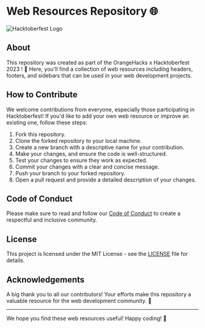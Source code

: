 # Web Resources Repository 🌐

![Hacktoberfest Logo](https://hacktoberfest.digitalocean.com/_nuxt/img/logo-hacktoberfest-full.f42e3b1.png)

## About

This repository was created as part of the OrangeHacks x Hacktoberfest 2023 ! 🎉 Here, you'll find a collection of web resources including headers, footers, and sidebars that can be used in your web development projects.

## How to Contribute

We welcome contributions from everyone, especially those participating in Hacktoberfest! If you'd like to add your own web resource or improve an existing one, follow these steps:

1. Fork this repository.
2. Clone the forked repository to your local machine.
3. Create a new branch with a descriptive name for your contribution.
4. Make your changes, and ensure the code is well-structured.
5. Test your changes to ensure they work as expected.
6. Commit your changes with a clear and concise message.
7. Push your branch to your forked repository.
8. Open a pull request and provide a detailed description of your changes.

## Code of Conduct

Please make sure to read and follow our [Code of Conduct](CODE_OF_CONDUCT.md) to create a respectful and inclusive community.

## License

This project is licensed under the MIT License - see the [LICENSE](LICENSE) file for details.

## Acknowledgements

A big thank you to all our contributors! Your efforts make this repository a valuable resource for the web development community. 🙌

---

We hope you find these web resources useful! Happy coding! 🚀
